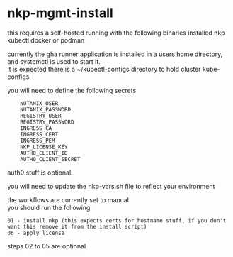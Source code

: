 # nkp-mgmt-install

this requires a self-hosted running with the following binaries installed
    nkp
    kubectl
    docker or podman

currently the gha runner application is installed in a users home directory, and systemctl is used to start it. <br>
it is expected there is a ~/kubectl-configs directory to hold cluster kube-configs

you will need to define the following secrets
```
    NUTANIX_USER
    NUTANIX_PASSWORD
    REGISTRY_USER
    REGISTRY_PASSWORD
    INGRESS_CA
    INGRESS_CERT
    INGRESS_PEM
    NKP_LICENSE_KEY
    AUTH0_CLIENT_ID
    AUTH0_CLIENT_SECRET
```
auth0 stuff is optional.

you will need to update the nkp-vars.sh file to reflect your environment

the workflows are currently set to manual <br>
you should run the following
```
01 - install nkp (this expects certs for hostname stuff, if you don't want this remove it from the install script)
06 - apply license
```
steps 02 to 05 are optional
